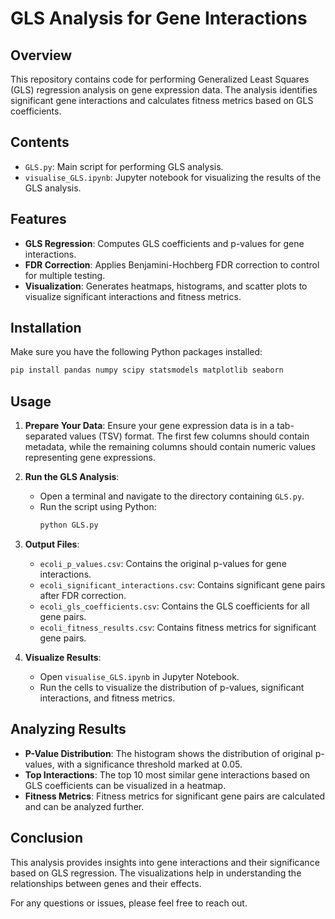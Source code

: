 # GLS Analysis for Gene Interactions

## Overview

This repository contains code for performing Generalized Least Squares (GLS) regression analysis on gene expression data. The analysis identifies significant gene interactions and calculates fitness metrics based on GLS coefficients.

## Contents

- `GLS.py`: Main script for performing GLS analysis.
- `visualise_GLS.ipynb`: Jupyter notebook for visualizing the results of the GLS analysis.

## Features

- **GLS Regression**: Computes GLS coefficients and p-values for gene interactions.
- **FDR Correction**: Applies Benjamini-Hochberg FDR correction to control for multiple testing.
- **Visualization**: Generates heatmaps, histograms, and scatter plots to visualize significant interactions and fitness metrics.

## Installation

Make sure you have the following Python packages installed:

```bash
pip install pandas numpy scipy statsmodels matplotlib seaborn
```

## Usage

1. **Prepare Your Data**: Ensure your gene expression data is in a tab-separated values (TSV) format. The first few columns should contain metadata, while the remaining columns should contain numeric values representing gene expressions.

2. **Run the GLS Analysis**:
   - Open a terminal and navigate to the directory containing `GLS.py`.
   - Run the script using Python:
     ```bash
     python GLS.py
     ```

3. **Output Files**:
   - `ecoli_p_values.csv`: Contains the original p-values for gene interactions.
   - `ecoli_significant_interactions.csv`: Contains significant gene pairs after FDR correction.
   - `ecoli_gls_coefficients.csv`: Contains the GLS coefficients for all gene pairs.
   - `ecoli_fitness_results.csv`: Contains fitness metrics for significant gene pairs.

4. **Visualize Results**:
   - Open `visualise_GLS.ipynb` in Jupyter Notebook.
   - Run the cells to visualize the distribution of p-values, significant interactions, and fitness metrics.

## Analyzing Results

- **P-Value Distribution**: The histogram shows the distribution of original p-values, with a significance threshold marked at 0.05.
- **Top Interactions**: The top 10 most similar gene interactions based on GLS coefficients can be visualized in a heatmap.
- **Fitness Metrics**: Fitness metrics for significant gene pairs are calculated and can be analyzed further.

## Conclusion

This analysis provides insights into gene interactions and their significance based on GLS regression. The visualizations help in understanding the relationships between genes and their effects.

For any questions or issues, please feel free to reach out.